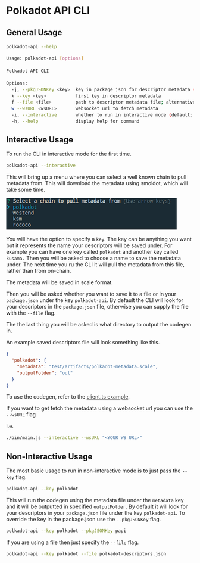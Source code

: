 # Polkadot API CLI

## General Usage

```sh
polkadot-api --help
```

```sh
Usage: polkadot-api [options]

Polkadot API CLI

Options:
  -j, --pkgJSONKey <key>  key in package json for descriptor metadata (default: "polkadot-api")
  k --key <key>           first key in descriptor metadata
  f --file <file>         path to descriptor metadata file; alternative to package json
  w --wsURL <wsURL>       websocket url to fetch metadata
  -i, --interactive       whether to run in interactive mode (default: false)
  -h, --help              display help for command
```

## Interactive Usage

To run the CLI in interactive mode for the first time.

```sh
polkadot-api --interactive
```

This will bring up a menu where you can select a well known chain to pull metadata
from. This will download the metadata using smoldot, which will take some time.

![Interactive Well Known Chains](./img/interactive-wellknown-chains.png)

You will have the option to specify a `key`. The key can be anything you
want but it represents the name your descriptors will be saved under. For example
you can have one key called `polkadot` and another key called `kusama.` Then you
will be asked to choose a name to save the metadata under. The next time you ru
the CLI it will pull the metadata from this file, rather than from on-chain.

The metadata will be saved in scale format.

Then you will be asked whether you want to save it to a file or in your
`package.json` under the key `polkadot-api`. By default the CLI will look
for your descriptors in the `package.json` file, otherwise you can supply the
file with the `--file` flag.

The the last thing you will be asked is what directory to output the codegen in.

An example saved descriptors file will look something like this.

```json
{
  "polkadot": {
    "metadata": "test/artifacts/polkadot-metadata.scale",
    "outputFolder": "out"
  }
}
```

To use the codegen, refer to the [client.ts example](../../experiments/src/client.ts).

If you want to get fetch the metadata using a websocket url you can use the `--wsURL` flag

i.e.

```sh
./bin/main.js --interactive --wsURL "<YOUR WS URL>"
```

## Non-Interactive Usage

The most basic usage to run in non-interactive mode is to just pass the `--key` flag.

```sh
polkadot-api --key polkadot
```

This will run the codegen using the metadata file under the `metadata` key
and it will be outputted in specified `outputFolder`. By default it will
look for your descriptors in your `package.json` file under the key
`polkadot-api`. To override the key in the package.json use the `--pkgJSONKey` flag.

```sh
polkadot-api --key polkadot --pkgJSONKey papi
```

If you are using a file then just specify the `--file` flag.

```sh
polkadot-api --key polkadot --file polkadot-descriptors.json
```

